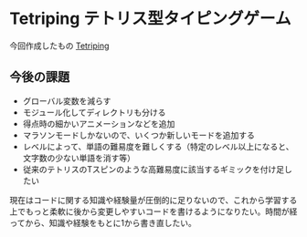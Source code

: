 # Tetriping テトリス型タイピングゲーム

今回作成したもの
[Tetriping](https://kenwama.github.io/tetris-with-typing/)

## 今後の課題

* グローバル変数を減らす
* モジュール化してディレクトリも分ける
* 得点時の細かいアニメーションなどを追加
* マラソンモードしかないので、いくつか新しいモードを追加する
* レベルによって、単語の難易度を難しくする（特定のレベル以上になると、文字数の少ない単語を消す等）
* 従来のテトリスのTスピンのような高難易度に該当するギミックを付け足したい

現在はコードに関する知識や経験量が圧倒的に足りないので、これから学習する上でもっと柔軟に後から変更しやすいコードを書けるようになりたい。時間が経ってから、知識や経験をもとに1から書き直したい。

